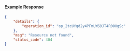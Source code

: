 <!-- Code generated for API Clients. DO NOT EDIT. -->

#### Example Response

```json
{
	"details": {
		"operation_id": "op_2tcUYqd2y4PFmLWS9JT4R0OHgSc"
	},
	"msg": "Resource not found",
	"status_code": 404
}
```
